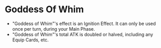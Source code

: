 # Goddess Of Whim

*   "Goddess of Whim"'s effect is an Ignition Effect. It can only be used once per turn, during your Main Phase.
*   "Goddess of Whim"'s total ATK is doubled or halved, including any Equip Cards, etc.

